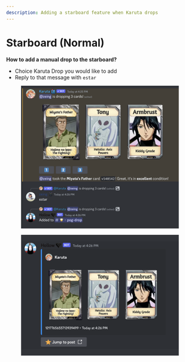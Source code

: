 ```yaml
---
description: Adding a starboard feature when Karuta drops
---
```


# Starboard (Normal)

**How to add a manual drop to the starboard?**

* Choice Karuta Drop you would like to add
* Reply to that message with `estar`

<figure><img src="../.gitbook/assets/image (6).png" alt=""><figcaption></figcaption></figure>

<figure><img src="../.gitbook/assets/image (1) (1).png" alt=""><figcaption></figcaption></figure>
